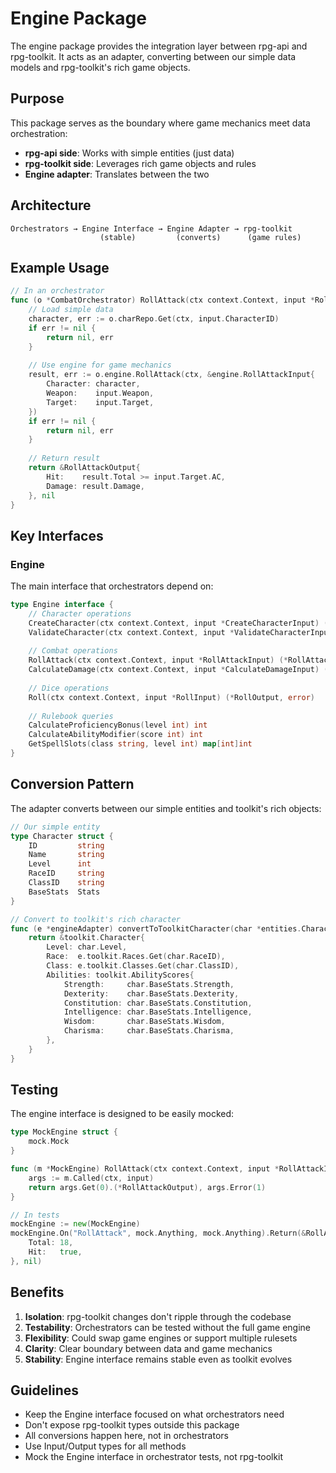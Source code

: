# Engine Package

The engine package provides the integration layer between rpg-api and rpg-toolkit. It acts as an adapter, converting between our simple data models and rpg-toolkit's rich game objects.

## Purpose

This package serves as the boundary where game mechanics meet data orchestration:
- **rpg-api side**: Works with simple entities (just data)
- **rpg-toolkit side**: Leverages rich game objects and rules
- **Engine adapter**: Translates between the two

## Architecture

```
Orchestrators → Engine Interface → Engine Adapter → rpg-toolkit
                    (stable)         (converts)      (game rules)
```

## Example Usage

```go
// In an orchestrator
func (o *CombatOrchestrator) RollAttack(ctx context.Context, input *RollAttackInput) (*RollAttackOutput, error) {
    // Load simple data
    character, err := o.charRepo.Get(ctx, input.CharacterID)
    if err != nil {
        return nil, err
    }
    
    // Use engine for game mechanics
    result, err := o.engine.RollAttack(ctx, &engine.RollAttackInput{
        Character: character,
        Weapon:    input.Weapon,
        Target:    input.Target,
    })
    if err != nil {
        return nil, err
    }
    
    // Return result
    return &RollAttackOutput{
        Hit:    result.Total >= input.Target.AC,
        Damage: result.Damage,
    }, nil
}
```

## Key Interfaces

### Engine
The main interface that orchestrators depend on:
```go
type Engine interface {
    // Character operations
    CreateCharacter(ctx context.Context, input *CreateCharacterInput) (*CreateCharacterOutput, error)
    ValidateCharacter(ctx context.Context, input *ValidateCharacterInput) (*ValidateCharacterOutput, error)
    
    // Combat operations  
    RollAttack(ctx context.Context, input *RollAttackInput) (*RollAttackOutput, error)
    CalculateDamage(ctx context.Context, input *CalculateDamageInput) (*CalculateDamageOutput, error)
    
    // Dice operations
    Roll(ctx context.Context, input *RollInput) (*RollOutput, error)
    
    // Rulebook queries
    CalculateProficiencyBonus(level int) int
    CalculateAbilityModifier(score int) int
    GetSpellSlots(class string, level int) map[int]int
}
```

## Conversion Pattern

The adapter converts between our simple entities and toolkit's rich objects:

```go
// Our simple entity
type Character struct {
    ID         string
    Name       string
    Level      int
    RaceID     string
    ClassID    string
    BaseStats  Stats
}

// Convert to toolkit's rich character
func (e *engineAdapter) convertToToolkitCharacter(char *entities.Character) *toolkit.Character {
    return &toolkit.Character{
        Level: char.Level,
        Race:  e.toolkit.Races.Get(char.RaceID),
        Class: e.toolkit.Classes.Get(char.ClassID),
        Abilities: toolkit.AbilityScores{
            Strength:     char.BaseStats.Strength,
            Dexterity:    char.BaseStats.Dexterity,
            Constitution: char.BaseStats.Constitution,
            Intelligence: char.BaseStats.Intelligence,
            Wisdom:       char.BaseStats.Wisdom,
            Charisma:     char.BaseStats.Charisma,
        },
    }
}
```

## Testing

The engine interface is designed to be easily mocked:

```go
type MockEngine struct {
    mock.Mock
}

func (m *MockEngine) RollAttack(ctx context.Context, input *RollAttackInput) (*RollAttackOutput, error) {
    args := m.Called(ctx, input)
    return args.Get(0).(*RollAttackOutput), args.Error(1)
}

// In tests
mockEngine := new(MockEngine)
mockEngine.On("RollAttack", mock.Anything, mock.Anything).Return(&RollAttackOutput{
    Total: 18,
    Hit:   true,
}, nil)
```

## Benefits

1. **Isolation**: rpg-toolkit changes don't ripple through the codebase
2. **Testability**: Orchestrators can be tested without the full game engine
3. **Flexibility**: Could swap game engines or support multiple rulesets
4. **Clarity**: Clear boundary between data and game mechanics
5. **Stability**: Engine interface remains stable even as toolkit evolves

## Guidelines

- Keep the Engine interface focused on what orchestrators need
- Don't expose rpg-toolkit types outside this package
- All conversions happen here, not in orchestrators
- Use Input/Output types for all methods
- Mock the Engine interface in orchestrator tests, not rpg-toolkit
